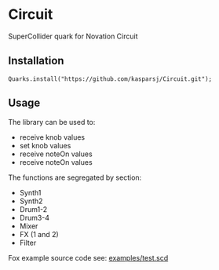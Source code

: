 # Circuit

SuperCollider quark for Novation Circuit

## Installation

`Quarks.install("https://github.com/kasparsj/Circuit.git");`

## Usage

The library can be used to:

- receive knob values
- set knob values
- receive noteOn values
- receive noteOn values

The functions are segregated by section:

- Synth1
- Synth2
- Drum1-2
- Drum3-4
- Mixer
- FX (1 and 2)
- Filter

Fox example source code see: [examples/test.scd](https://github.com/kasparsj/Circuit/blob/main/examples/test.scd)
